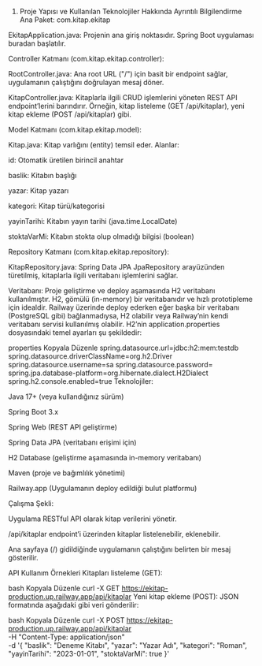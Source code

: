1. Proje Yapısı ve Kullanılan Teknolojiler Hakkında Ayrıntılı Bilgilendirme
Ana Paket: com.kitap.ekitap

EkitapApplication.java:
Projenin ana giriş noktasıdır. Spring Boot uygulaması buradan başlatılır.

Controller Katmanı (com.kitap.ekitap.controller):

RootController.java:
Ana root URL ("/") için basit bir endpoint sağlar, uygulamanın çalıştığını doğrulayan mesaj döner.

KitapController.java:
Kitaplarla ilgili CRUD işlemlerini yöneten REST API endpoint’lerini barındırır. Örneğin, kitap listeleme (GET /api/kitaplar), yeni kitap ekleme (POST /api/kitaplar) gibi.

Model Katmanı (com.kitap.ekitap.model):

Kitap.java:
Kitap varlığını (entity) temsil eder.
Alanlar:

id: Otomatik üretilen birincil anahtar

baslik: Kitabın başlığı

yazar: Kitap yazarı

kategori: Kitap türü/kategorisi

yayinTarihi: Kitabın yayın tarihi (java.time.LocalDate)

stoktaVarMi: Kitabın stokta olup olmadığı bilgisi (boolean)

Repository Katmanı (com.kitap.ekitap.repository):

KitapRepository.java:
Spring Data JPA JpaRepository arayüzünden türetilmiş, kitaplarla ilgili veritabanı işlemlerini sağlar.

Veritabanı:
Proje geliştirme ve deploy aşamasında H2 veritabanı kullanılmıştır. H2, gömülü (in-memory) bir veritabanıdır ve hızlı prototipleme için idealdir.
Railway üzerinde deploy ederken eğer başka bir veritabanı (PostgreSQL gibi) bağlanmadıysa, H2 olabilir veya Railway’nin kendi veritabanı servisi kullanılmış olabilir.
H2’nin application.properties dosyasındaki temel ayarları şu şekildedir:

properties
Kopyala
Düzenle
spring.datasource.url=jdbc:h2:mem:testdb
spring.datasource.driverClassName=org.h2.Driver
spring.datasource.username=sa
spring.datasource.password=
spring.jpa.database-platform=org.hibernate.dialect.H2Dialect
spring.h2.console.enabled=true
Teknolojiler:

Java 17+ (veya kullandığınız sürüm)

Spring Boot 3.x

Spring Web (REST API geliştirme)

Spring Data JPA (veritabanı erişimi için)

H2 Database (geliştirme aşamasında in-memory veritabanı)

Maven (proje ve bağımlılık yönetimi)

Railway.app (Uygulamanın deploy edildiği bulut platformu)

Çalışma Şekli:

Uygulama RESTful API olarak kitap verilerini yönetir.

/api/kitaplar endpoint’i üzerinden kitaplar listelenebilir, eklenebilir.

Ana sayfaya (/) gidildiğinde uygulamanın çalıştığını belirten bir mesaj gösterilir.

API Kullanım Örnekleri
Kitapları listeleme (GET):

bash
Kopyala
Düzenle
curl -X GET https://ekitap-production.up.railway.app/api/kitaplar
Yeni kitap ekleme (POST):
JSON formatında aşağıdaki gibi veri gönderilir:

bash
Kopyala
Düzenle
curl -X POST https://ekitap-production.up.railway.app/api/kitaplar \
  -H "Content-Type: application/json" \
  -d '{
    "baslik": "Deneme Kitabı",
    "yazar": "Yazar Adı",
    "kategori": "Roman",
    "yayinTarihi": "2023-01-01",
    "stoktaVarMi": true
  }'
